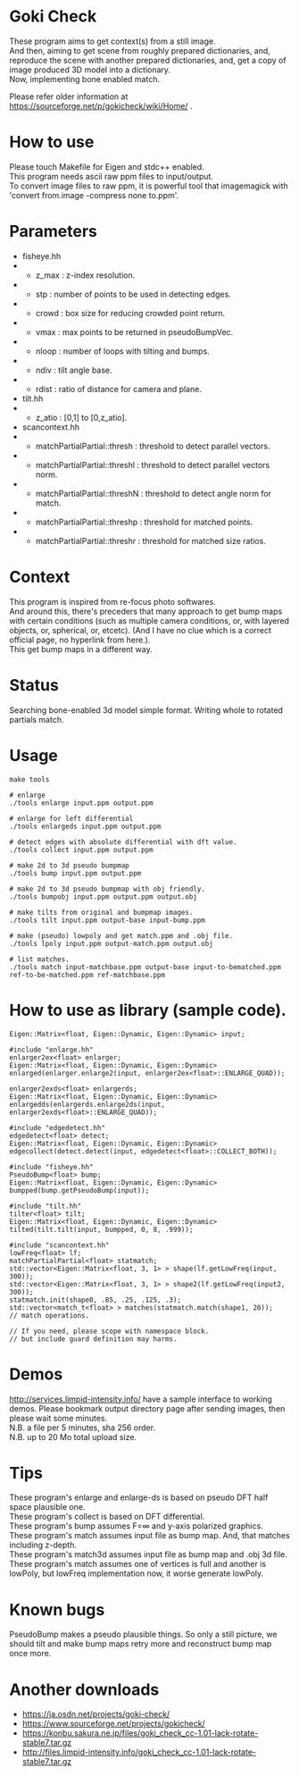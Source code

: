 # Goki Check
These program aims to get context(s) from a still image.  
And then, aiming to get scene from roughly prepared dictionaries, and, reproduce the scene with another prepared dictionaries, and, get a copy of image produced 3D model into a dictionary.  
Now, implementing bone enabled match.

Please refer older information at https://sourceforge.net/p/gokicheck/wiki/Home/ .

# How to use
Please touch Makefile for Eigen and stdc++ enabled.  
This program needs ascii raw ppm files to input/output.  
To convert image files to raw ppm, it is powerful tool that imagemagick with 'convert from.image -compress none to.ppm'. 

# Parameters
* fisheye.hh
* * z_max   : z-index resolution.
* * stp     : number of points to be used in detecting edges.
* * crowd   : box size for reducing crowded point return.
* * vmax    : max points to be returned in pseudoBumpVec.
* * nloop   : number of loops with tilting and bumps.
* * ndiv    : tilt angle base.
* * rdist   : ratio of distance for camera and plane.
* tilt.hh
* * z_atio : [0,1] to [0,z_atio].
* scancontext.hh
* * matchPartialPartial::thresh  : threshold to detect parallel vectors.
* * matchPartialPartial::threshl : threshold to detect parallel vectors norm.
* * matchPartialPartial::threshN : threshold to detect angle norm for match.
* * matchPartialPartial::threshp : threshold for matched points.
* * matchPartialPartial::threshr : threshold for matched size ratios.

# Context
This program is inspired from re-focus photo softwares.  
And around this, there's preceders that many approach to get bump maps with certain conditions
(such as multiple camera conditions, or, with layered objects, or, spherical, or, etcetc).
(And I have no clue which is a correct official page, no hyperlink from here.).   
This get bump maps in a different way.

# Status
Searching bone-enabled 3d model simple format. Writing whole to rotated partials match.

# Usage
    make tools
    
    # enlarge
    ./tools enlarge input.ppm output.ppm
    
    # enlarge for left differential
    ./tools enlargeds input.ppm output.ppm
    
    # detect edges with absolute differential with dft value.
    ./tools collect input.ppm output.ppm
    
    # make 2d to 3d pseudo bumpmap
    ./tools bump input.ppm output.ppm
    
    # make 2d to 3d pseudo bumpmap with obj friendly.
    ./tools bumpobj input.ppm output.ppm output.obj
    
    # make tilts from original and bumpmap images.
    ./tools tilt input.ppm output-base input-bump.ppm
    
    # make (pseudo) lowpoly and get match.ppm and .obj file.
    ./tools lpoly input.ppm output-match.ppm output.obj
    
    # list matches.
    ./tools match input-matchbase.ppm output-base input-to-bematched.ppm ref-to-be-matched.ppm ref-matchbase.ppm

# How to use as library (sample code).
    Eigen::Matrix<float, Eigen::Dynamic, Eigen::Dynamic> input;
    
    #include "enlarge.hh"
    enlarger2ex<float> enlarger;
    Eigen::Matrix<float, Eigen::Dynamic, Eigen::Dynamic> enlarged(enlarger.enlarge2(input, enlarger2ex<float>::ENLARGE_QUAD));
    
    enlarger2exds<float> enlargerds;
    Eigen::Matrix<float, Eigen::Dynamic, Eigen::Dynamic> enlargedds(enlargerds.enlarge2ds(input, enlarger2exds<float>::ENLARGE_QUAD));
    
    #include "edgedetect.hh"
    edgedetect<float> detect;
    Eigen::Matrix<float, Eigen::Dynamic, Eigen::Dynamic> edgecollect(detect.detect(input, edgedetect<float>::COLLECT_BOTH));
    
    #include "fisheye.hh"
    PseudoBump<float> bump;
    Eigen::Matrix<float, Eigen::Dynamic, Eigen::Dynamic> bumpped(bump.getPseudoBump(input));
    
    #include "tilt.hh"
    tilter<float> tilt;
    Eigen::Matrix<float, Eigen::Dynamic, Eigen::Dynamic> tilted(tilt.tilt(input, bumpped, 0, 8, .999));
    
    #include "scancontext.hh"
    lowFreq<float> lf;
    matchPartialPartial<float> statmatch;
    std::vector<Eigen::Matrix<float, 3, 1> > shape(lf.getLowFreq(input, 300));
    std::vector<Eigen::Matrix<float, 3, 1> > shape2(lf.getLowFreq(input2, 300));
    statmatch.init(shape0, .85, .25, .125, .3);
    std::vector<match_t<float> > matches(statmatch.match(shape1, 20));
    // match operations.
    
    // If you need, please scope with namespace block.
    // but include guard definition may harms.

# Demos
http://services.limpid-intensity.info/ have a sample interface to working demos.
Please bookmark output directory page after sending images, then please wait some minutes.  
N.B. a file per 5 minutes, sha 256 order.  
N.B. up to 20 Mo total upload size.

# Tips
These program's enlarge and enlarge-ds is based on pseudo DFT half space plausible one.  
These program's collect is based on DFT differential.  
These program's bump assumes F=∞ and y-axis polarized graphics.   
These program's match assumes input file as bump map. And, that matches including z-depth.  
These program's match3d assumes input file as bump map and .obj 3d file.  
These program's match assumes one of vertices is full and another is lowPoly, but lowFreq implementation now, it worse generate lowPoly.

# Known bugs
PseudoBump makes a pseudo plausible things.
So only a still picture, we should tilt and make bump maps retry more and reconstruct bump map once more.

# Another downloads
* https://ja.osdn.net/projects/goki-check/
* https://www.sourceforge.net/projects/gokicheck/
* https://konbu.sakura.ne.jp/files/goki_check_cc-1.01-lack-rotate-stable7.tar.gz
* http://files.limpid-intensity.info/goki_check_cc-1.01-lack-rotate-stable7.tar.gz
